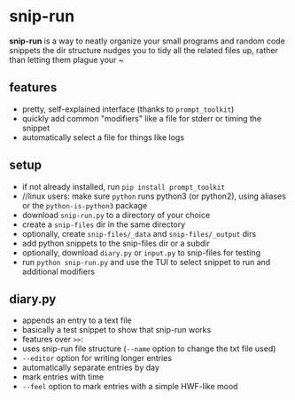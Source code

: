 # snip-run

**snip-run** is a way to neatly organize your small programs and random code snippets
the dir structure nudges you to tidy all the related files up, rather than letting them plague your ~

## features

* pretty, self-explained interface (thanks to `prompt_toolkit`)
* quickly add common "modifiers" like a file for stderr or timing the snippet
* automatically select a file for things like logs

## setup
* if not already installed, run `pip install prompt_toolkit`
* //linux users: make sure `python` runs python3 (or python2), using aliases or the `python-is-python3` package
* download `snip-run.py` to a directory of your choice
* create a `snip-files` dir in the same directory
* optionally, create `snip-files/_data` and `snip-files/_output` dirs
* add python snippets to the snip-files dir or a subdir
* optionally, download `diary.py` or `input.py` to snip-files for testing
* run `python snip-run.py` and use the TUI to select snippet to run and additional modifiers

## diary.py

* appends an entry to a text file
* basically a test snippet to show that snip-run works
* features over `>>`:
* uses snip-run file structure (`--name` option to change the txt file used)
* `--editor` option for writing longer entries
* automatically separate entries by day
* mark entries with time
* `--feel` option to mark entries with a simple HWF-like mood
